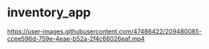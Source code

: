 # inventory_app


https://user-images.githubusercontent.com/47486422/209480085-ccee596d-759e-4eae-b52a-2f4c66026eaf.mp4

